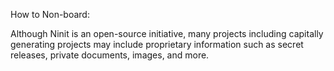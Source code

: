 How to Non-board:

Although Ninit is an open-source initiative, many projects including capitally generating projects may include proprietary information such as secret releases, private documents, images, and more.


